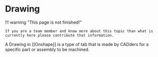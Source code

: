 # Drawing

!!! warning "This page is not finished!"

    If you are a team member and know more about this topic than what is currently here please contribute that information.

A Drawing in [[Onshape]] is a type of tab that is made by CADders for a specific part or assembly to be machined.
